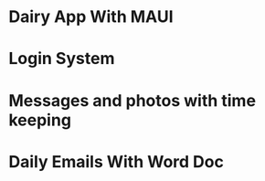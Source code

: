 # Dairy App With MAUI
# Login System
# Messages and photos with time keeping
# Daily Emails With Word Doc
